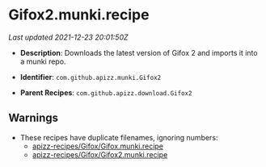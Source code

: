 # Gifox2.munki.recipe

_Last updated 2021-12-23 20:01:50Z_

- **Description**: Downloads the latest version of Gifox 2 and imports it into a munki repo.

- **Identifier**: `com.github.apizz.munki.Gifox2`

- **Parent Recipes**: `com.github.apizz.download.Gifox2`


## Warnings

- These recipes have duplicate filenames, ignoring numbers:
    - [apizz-recipes/Gifox/Gifox.munki.recipe](/autopkg-dupe-tracker/apizz-recipes/Gifox/Gifox.munki.recipe)
    - [apizz-recipes/Gifox/Gifox2.munki.recipe](/autopkg-dupe-tracker/apizz-recipes/Gifox/Gifox2.munki.recipe)